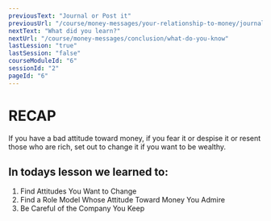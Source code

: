 ```yaml
---
previousText: "Journal or Post it"
previousUrl: "/course/money-messages/your-relationship-to-money/journal-or-post-it"
nextText: "What did you learn?"
nextUrl: "/course/money-messages/conclusion/what-do-you-know"
lastLession: "true"
lastSession: "false"
courseModuleId: "6"
sessionId: "2"
pageId: "6"
---
```



# RECAP

<sparkle-character-intro position="right" character="jen">
If you have a bad attitude toward money, if you fear it or despise it or resent those who are rich, set out to change it if you want to be wealthy.
</sparkle-character-intro>

## In todays lesson we learned to:
1. Find Attitudes You Want to Change
2. Find a Role Model Whose Attitude Toward Money You Admire
3. Be Careful of the Company You Keep
